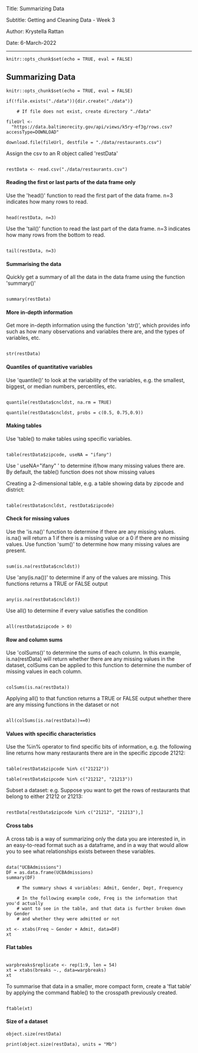 Title: Summarizing Data

Subtitle: Getting and Cleaning Data - Week 3

Author: Krystella Rattan

Date: 6-March-2022


---

```{r setup, include=FALSE}
knitr::opts_chunk$set(echo = TRUE, eval = FALSE)
```

## Summarizing Data

```{r}
knitr::opts_chunk$set(echo = TRUE, eval = FALSE)

if(!file.exists("./data")){dir.create("./data")}

    # If file does not exist, create directory "./data"

fileUrl <- 
  "https://data.baltimorecity.gov/api/views/k5ry-ef3g/rows.csv?accessType=DOWNLOAD"

download.file(fileUrl, destfile = "./data/restaurants.csv")

```


Assign the csv to an R object called 'restData'

```{r}

restData <- read.csv("./data/restaurants.csv")

```


#### Reading the first or last parts of the data frame only

Use the 'head()' function to read the first part of the data frame. n=3 
indicates how many rows  to read.

```{r}

head(restData, n=3)

```


Use the 'tail()' function to read the last part of the data frame. n=3 
indicates how many rows from the bottom to read.

```{r}

tail(restData, n=3)

```


#### Summarising the data

Quickly get a summary of all the data in the data frame using the function
'summary()'

```{r}

summary(restData)

```


#### More in-depth information

Get more in-depth information using the function 'str()', which provides info 
such as how many observations and variables there are, and the types of 
variables, etc.

```{r}

str(restData)

```


#### Quantiles of quantitative variables

Use 'quantile()' to look at the variability of the variables, e.g. the smallest,
biggest, or median numbers, percentiles, etc.
    
```{r}

quantile(restData$cncldst, na.rm = TRUE)

quantile(restData$cncldst, probs = c(0.5, 0.75,0.9))

```


#### Making tables

Use 'table() to make tables using specific variables.
   
```{r}

table(restData$zipcode, useNA = "ifany")

```

Use ' useNA="ifany" ' to determine if/how many missing values there are. By 
default, the table() function does not show missing values


Creating a 2-dimensional table, e.g. a table showing data by zipcode and district:

```{r}

table(restData$cncldst, restData$zipcode)

```


#### Check for missing values

Use the 'is.na()' function to determine if there are any missing values. is.na()
will return a 1 if there is a missing value or a 0 if there are no missing values.
Use function 'sum()' to determine how many missing values are present.

```{r}

sum(is.na(restData$cncldst))

```


Use 'any(is.na())' to determine if any of the values are missing. This functions
returns a TRUE or FALSE output
    
```{r}

any(is.na(restData$cncldst))

```


Use all() to determine if every value satisfies the condition
    
```{r}

all(restData$zipcode > 0)

```


#### Row and column sums

Use 'colSums()' to determine the sums of each column. In this example, 
is.na(restData) will return whether there are any missing values in the dataset,
colSums can be applied to this function to determine the number of missing values
in each column.
    
```{r}

colSums(is.na(restData))

```


Applying all() to that function returns a TRUE or FALSE output whether there are
any missing functions in the dataset or not

```{r}

all(colSums(is.na(restData))==0)

```


#### Values with specific characteristics

Use the %in% operator to find specific bits of information, e.g. the following 
line returns how many restaurants there are in the specific zipcode 21212:
    
```{r}

table(restData$zipcode %in% c("21212"))

table(restData$zipcode %in% c("21212", "21213"))

```

Subset a dataset: e.g. Suppose you want to get the rows of restaurants that 
belong to either 21212 or 21213:
    
```{r}

restData[restData$zipcode %in% c("21212", "21213"),]

```


#### Cross tabs

A cross tab is a way of summarizing only the data you are interested in, in an 
easy-to-read format such as a dataframe, and in a way that would allow you to 
see what relationships exists between these variables.
    
```{r}

data("UCBAdmissions")
DF = as.data.frame(UCBAdmissions)
summary(DF)

    # The summary shows 4 variables: Admit, Gender, Dept, Frequency

    # In the following example code, Freq is the information that you'd actually
    # want to see in the table, and that data is further broken down by Gender 
    # and whether they were admitted or not

xt <- xtabs(Freq ~ Gender + Admit, data=DF)
xt

```


#### Flat tables

```{r}

warpbreaks$replicate <- rep(1:9, len = 54)
xt = xtabs(breaks ~., data=warpbreaks)
xt

```


To summarise that data in a smaller, more compact form, create a 'flat table' 
by applying the command ftable() to the crosspath previously created.

```{r}

ftable(xt)

```


#### Size of a dataset

```{r}
object.size(restData)

print(object.size(restData), units = "Mb")

```














